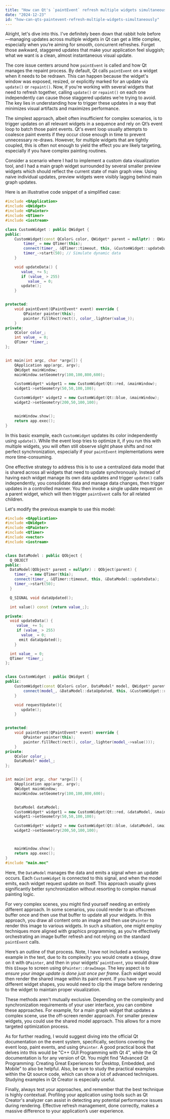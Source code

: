 ```yaml
---
title: "How can Qt's `paintEvent` refresh multiple widgets simultaneously?"
date: "2024-12-23"
id: "how-can-qts-paintevent-refresh-multiple-widgets-simultaneously"
---
```


Alright, let's dive into this. I've definitely been down that rabbit hole before—managing updates across multiple widgets in Qt can get a little complex, especially when you’re aiming for smooth, concurrent refreshes. Forget those awkward, staggered updates that make your application feel sluggish; what we want is a clean, almost instantaneous visual update.

The core issue centers around how `paintEvent` is called and how Qt manages the repaint process. By default, Qt calls `paintEvent` on a widget when it needs to be redrawn. This can happen because the widget's window was exposed, resized, or explicitly marked for an update via `update()` or `repaint()`. Now, if you're working with several widgets that need to refresh together, calling `update()` or `repaint()` on each one independently can cause those staggered updates we’re trying to avoid. The key lies in understanding how to trigger these updates in a way that minimizes visual artifacts and maximizes performance.

The simplest approach, albeit often insufficient for complex scenarios, is to trigger updates on all relevant widgets in a sequence and rely on Qt’s event loop to batch those paint events. Qt's event loop usually attempts to coalesce paint events if they occur close enough in time to prevent unnecessary re-draws. However, for multiple widgets that are tightly coupled, this is often not enough to yield the effect you are likely targeting, especially if you have complex painting routines.

Consider a scenario where I had to implement a custom data visualization tool, and I had a main graph widget surrounded by several smaller preview widgets which should reflect the current state of main graph view. Using naive individual updates, preview widgets were visibly lagging behind main graph updates.

Here is an illustrative code snippet of a simplified case:

```cpp
#include <QApplication>
#include <QWidget>
#include <QPainter>
#include <QTimer>
#include <iostream>

class CustomWidget : public QWidget {
public:
    CustomWidget(const QColor& color, QWidget* parent = nullptr) : QWidget(parent), color_(color) {
        timer_ = new QTimer(this);
        connect(timer_, &QTimer::timeout, this, &CustomWidget::updateData);
        timer_->start(50); // Simulate dynamic data
    }

    void updateData() {
       value_ += 5;
       if (value_ > 255)
          value_ = 0;
       update();
    }


protected:
    void paintEvent(QPaintEvent* event) override {
        QPainter painter(this);
        painter.fillRect(rect(), color_.lighter(value_));
    }
private:
    QColor color_;
    int value_ = 0;
    QTimer *timer_;
};


int main(int argc, char *argv[]) {
    QApplication app(argc, argv);
    QWidget mainWindow;
    mainWindow.setGeometry(100,100,800,600);

    CustomWidget* widget1 = new CustomWidget(Qt::red, &mainWindow);
    widget1->setGeometry(50,50,100,100);

    CustomWidget* widget2 = new CustomWidget(Qt::blue, &mainWindow);
    widget2->setGeometry(200,50,100,100);


    mainWindow.show();
    return app.exec();
}

```

In this basic example, each `CustomWidget` updates its color independently using `update()`. While the event loop tries to optimize it, if you run this with multiple widgets, you will often still observe slight phase shifts and not perfect synchronization, especially if your `paintEvent` implementations were more time-consuming.

One effective strategy to address this is to use a centralized data model that is shared across all widgets that need to update synchronously. Instead of having each widget manage its own data updates and trigger `update()` calls independently, you consolidate data and manage data changes, then trigger updates in a controlled manner. You then invoke a single update request on a parent widget, which will then trigger `paintEvent` calls for all related children.

Let's modify the previous example to use this model:

```cpp
#include <QApplication>
#include <QWidget>
#include <QPainter>
#include <QTimer>
#include <vector>
#include <iostream>


class DataModel : public QObject {
  Q_OBJECT
public:
  DataModel(QObject* parent = nullptr) : QObject(parent) {
    timer_ = new QTimer(this);
    connect(timer_, &QTimer::timeout, this, &DataModel::updateData);
    timer_->start(50);
  }

  Q_SIGNAL void dataUpdated();

  int value() const {return value_;};

private:
  void updateData() {
     value_ += 5;
     if (value_ > 255)
       value_ = 0;
      emit dataUpdated();
    }

  int value_ = 0;
  QTimer *timer_;
};


class CustomWidget : public QWidget {
public:
    CustomWidget(const QColor& color, DataModel* model, QWidget* parent = nullptr) : QWidget(parent), color_(color), model_(model) {
        connect(model_, &DataModel::dataUpdated, this, &CustomWidget::requestUpdate);
    }

    void requestUpdate(){
       update();
    }


protected:
    void paintEvent(QPaintEvent* event) override {
        QPainter painter(this);
        painter.fillRect(rect(), color_.lighter(model_->value()));
    }
private:
    QColor color_;
    DataModel* model_;
};


int main(int argc, char *argv[]) {
    QApplication app(argc, argv);
    QWidget mainWindow;
    mainWindow.setGeometry(100,100,800,600);


    DataModel dataModel;
    CustomWidget* widget1 = new CustomWidget(Qt::red, &dataModel, &mainWindow);
    widget1->setGeometry(50,50,100,100);

    CustomWidget* widget2 = new CustomWidget(Qt::blue, &dataModel, &mainWindow);
    widget2->setGeometry(200,50,100,100);



    mainWindow.show();
    return app.exec();
}
#include "main.moc"

```
Here, the `DataModel` manages the data and emits a signal when an update occurs. Each `CustomWidget` is connected to this signal, and when the model emits, each widget request update on itself. This approach usually gives significantly better synchronization without resorting to complex manual painting logic.

For very complex scenes, you might find yourself needing an entirely different approach. In some scenarios, you could render to an offscreen buffer once and then use that buffer to update all your widgets. In this approach, you draw all content onto an image and then use `QPainter` to render this image to various widgets. In such a situation, one might employ techniques more aligned with graphics programming, as you’re effectively orchestrating an image buffer refresh and not relying on the standard `paintEvent` calls.

Here’s an outline of that process. Note, I have not included a working example in the text, due to its complexity: you would create a `QImage`, draw on it with `QPainter`, and then in your widgets’ `paintEvent`, you would draw this `QImage` to screen using `QPainter::drawImage`. The key aspect is to *ensure your image update is done just once per frame*. Each widget would then render the shared image within its paint event. If you have very different widget shapes, you would need to clip the image before rendering to the widget to maintain proper visualization.

These methods aren't mutually exclusive. Depending on the complexity and synchronization requirements of your user interface, you can combine these approaches. For example, for a main graph widget that updates a complex scene, use the off-screen render approach. For smaller preview widgets, you could use the shared model approach. This allows for a more targeted optimization process.

As for further reading, I would suggest diving into the official Qt documentation on the event system, specifically, sections covering the event loop, paint events, and using `QPainter`. A good practical book that delves into this would be "C++ GUI Programming with Qt 4", while the Qt documentation is for any version of Qt. You might find "Advanced Qt Programming: Creating Great Experiences for Desktop, Embedded, and Mobile" to also be helpful. Also, be sure to study the practical examples within the Qt source code, which can show a lot of advanced techniques. Studying examples in Qt Creator is especially useful.

Finally, always test your approaches, and remember that the best technique is highly contextual. Profiling your application using tools such as Qt Creator's analyzer can assist in detecting any potential performance issues during rendering. Effective refresh management, done correctly, makes a massive difference to your application’s user experience.
